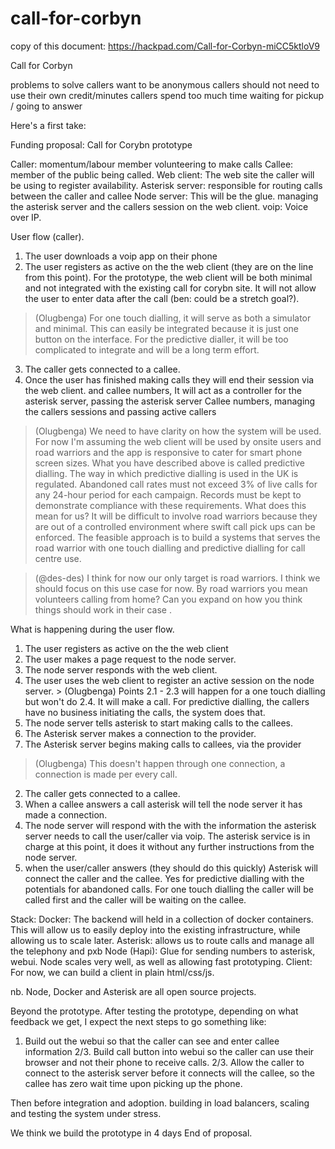 # call-for-corbyn

copy of this document: https://hackpad.com/Call-for-Corbyn-miCC5ktloV9

Call for Corbyn

problems to solve
callers want to be anonymous
callers should not need to use their own credit/minutes
callers spend too much time waiting for pickup / going to answer

Here's a first take:
 
Funding proposal: Call for Corybn prototype
 
Caller: momentum/labour member volunteering to make calls
Callee: member of the public being called.
Web client: The web site the caller will be using to register availability.
Asterisk server: responsible for routing calls between the caller and callee
Node server: This will be the glue. managing the asterisk server and the callers session on the web client.
voip: Voice over IP.
 
User flow (caller).
 1. The user downloads a voip app on their phone
 2. The user registers as active on the the web client (they are on the line from this point). For the prototype, the web client will be both minimal and not integrated with the existing call for corybn site. It will not allow the user to enter data after the call  (ben: could be a stretch goal?).
 
 > (Olugbenga) For one touch dialling, it will serve as both a simulator and minimal. This can easily be integrated because it is just one button on the interface. For the predictive dialler, it will be too complicated to integrate and will be a long term effort.
 3. The caller gets connected to a callee.
 4. Once the user has finished making calls they will end their session via the web client. 
and callee numbers, It will act as a controller for the asterisk server, passing the asterisk server Callee numbers, managing the callers sessions and passing active callers


> (Olugbenga) We need to have clarity on how the system will be used. For now I'm assuming the web client will be used by onsite users and road warriors and the app is responsive to cater for smart phone screen sizes. What you have described above is called predictive dialling. The way in which predictive dialling is used in the UK is regulated. Abandoned call rates must not exceed 3% of live calls for any 24-hour period for each campaign. Records must be kept to demonstrate compliance with these requirements. What does this mean for us? It will be difficult to involve road warriors because they are out of a controlled environment where swift call pick ups can be enforced. The feasible approach is to build a systems that serves the road warrior with one touch dialling and predictive dialling for call centre use. 


> (@des-des) I think for now our only target is road warriors. I think we should focus on this use case for now. By road warriors you mean volunteers calling from home? Can you expand on how you think things should work in their case .

What is happening during the user flow.
 1. The user registers as active on the the web client
   1. The user makes a page request to the node server.
   2. The node server responds with the web client.
   3. The user uses the web client to register an active session on the node server.
     > (Olugbenga) Points 2.1 -  2.3 will happen for a one touch dialling but won't do 2.4. It will make a call. For predictive dialling, the callers have no business initiating the calls, the system does that.
   4. The node server tells asterisk to start making calls to the callees.
   5. The Asterisk server makes a connection to the provider.
   6. The Asterisk server begins making calls to callees, via the provider
 
  > (Olugbenga) This doesn't happen through one connection, a connection is made per every call. 
 2.  The caller gets connected to a callee.
   1. When a callee answers a call asterisk will tell the node server it has made a connection.
   2. The node server will respond with the with the information the asterisk server needs to call the user/caller via voip.
The asterisk service is in charge at this point, it does it without any further instructions from the node server.
   3. when the user/caller answers (they should do this quickly) Asterisk will connect the caller and the callee.
Yes for predictive dialling with the potentials for abandoned calls. For one touch dialling the caller will be called first and the caller will be waiting on the callee.
 
Stack:
Docker: The backend will held in a collection of docker containers. This will allow us to easily deploy into the existing infrastructure, while allowing us to scale later.
Asterisk: allows us to route calls and manage all the telephony and pxb
Node (Hapi): Glue for sending numbers to asterisk, webui. Node scales very well, as well as allowing fast prototyping.
Client: For now, we can build a client in plain html/css/js.
 
nb. Node, Docker and Asterisk are all open source projects.
 
Beyond the prototype.
After testing the prototype, depending on what feedback we get, I expect the next steps to go something like:
1. Build out the webui so that the caller can see and enter callee information
2/3. Build call button into webui so the caller can use their browser and not their phone to receive calls.
2/3. Allow the caller to connect to the asterisk server before it connects will the callee, so the callee has zero wait time upon picking up the phone.
 
Then before integration and adoption. building in load balancers, scaling and testing the system under stress.
 
We think we build the prototype in 4 days
End of proposal.

